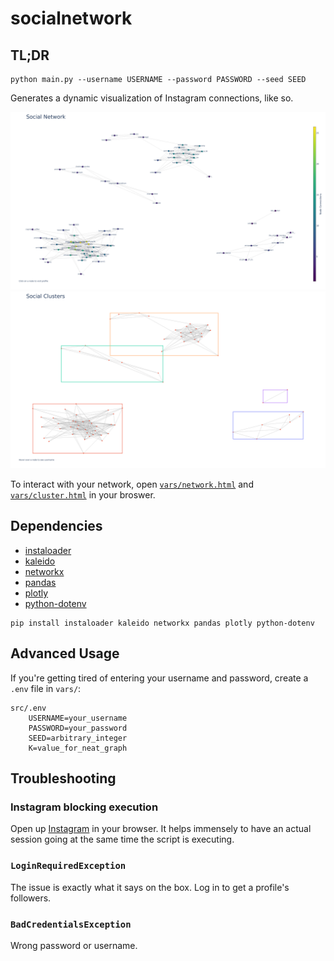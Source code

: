 # socialnetwork

## TL;DR

```console
python main.py --username USERNAME --password PASSWORD --seed SEED
```

Generates a dynamic visualization of Instagram connections, like so.

![Network](vars/network.png)
![Clusters](vars/cluster.png)

To interact with your network, open [```vars/network.html```](vars/network.html)
and [```vars/cluster.html```](vars/cluster.html) in your broswer.

## Dependencies

- [instaloader](https://github.com/instaloader/instaloader)
- [kaleido](https://github.com/plotly/Kaleido)
- [networkx](https://github.com/networkx/networkx)
- [pandas](https://github.com/pandas-dev/pandas)
- [plotly](https://github.com/plotly/plotly.py)
- [python-dotenv](https://github.com/theskumar/python-dotenv)

```console
pip install instaloader kaleido networkx pandas plotly python-dotenv 
```

## Advanced Usage

If you're getting tired of entering your username and password, create a ```.env``` file in ```vars/```:

```console
src/.env
    USERNAME=your_username
    PASSWORD=your_password
    SEED=arbitrary_integer
    K=value_for_neat_graph
```

## Troubleshooting

### Instagram blocking execution

Open up [Instagram](instagram.com) in your browser. It helps immensely to
have an actual session going at the same time the script is executing.

### ```LoginRequiredException```

The issue is exactly what it says on the box. Log in to get a profile's followers.

### ```BadCredentialsException```

Wrong password or username.
